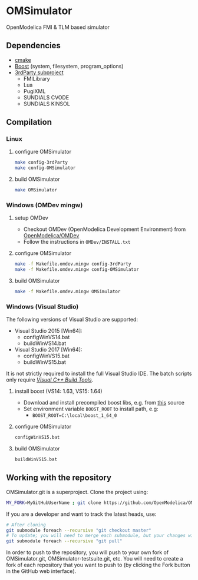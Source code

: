 # OMSimulator

OpenModelica FMI &amp; TLM based simulator

## Dependencies

- [cmake](http://www.cmake.org)
- [Boost](http://www.boost.org/) (system, filesystem, program_options)
- [3rdParty subproject](https://github.com/OpenModelica/OMFMISimulator-3rdParty)
  - FMILibrary
  - Lua
  - PugiXML
  - SUNDIALS CVODE
  - SUNDIALS KINSOL

## Compilation

### Linux

1. configure OMSimulator

   ```bash
   make config-3rdParty
   make config-OMSimulator
   ```

1. build OMSimulator

   ```bash
   make OMSimulator
   ```

### Windows (OMDev mingw)

1. setup OMDev

   - Checkout OMDev (OpenModelica Development Environment) from [OpenModelica/OMDev](https://github.com/OpenModelica/OMDev)
   - Follow the instructions in `OMDev/INSTALL.txt`

1. configure OMSimulator

   ```bash
   make -f Makefile.omdev.mingw config-3rdParty
   make -f Makefile.omdev.mingw config-OMSimulator
   ```

1. build OMSimulator

   ```bash
   make -f Makefile.omdev.mingw OMSimulator
   ```

### Windows (Visual Studio)

The following versions of Visual Studio are supported:

- Visual Studio 2015 [Win64]:
  - configWinVS14.bat
  - buildWinVS14.bat
- Visual Studio 2017 [Win64]:
  - configWinVS15.bat
  - buildWinVS15.bat

It is not strictly required to install the full Visual Studio IDE. The batch scripts only require *[Visual C++ Build Tools](http://landinghub.visualstudio.com/visual-cpp-build-tools)*.

1. install boost (VS14: 1.63, VS15: 1.64)

   - Download and install precompiled boost libs, e.g. from [this](https://sourceforge.net/projects/boost/files/boost-binaries/) source
   - Set environment variable `BOOST_ROOT` to install path, e.g:
     - `BOOST_ROOT=C:\local\boost_1_64_0`

1. configure OMSimulator

   ```bash
   configWinVS15.bat
   ```

1. build OMSimulator

   ```bash
   buildWinVS15.bat
   ```

## Working with the repository

OMSimulator.git is a superproject.
Clone the project using:

```bash
MY_FORK=MyGitHubUserName ; git clone https://github.com/OpenModelica/OMSimulator.git --recursive && (cd OMSimulator && git remote set-url --push origin https://github.com/$MY_FORK/OMSimulator.git && git submodule foreach --recursive 'git remote set-url --push origin `git config --get remote.origin.url | sed s,^.*/,https://github.com/'$MY_FORK'/,`')
```

If you are a developer and want to track the latest heads, use:

```bash
# After cloning
git submodule foreach --recursive "git checkout master"
# To update; you will need to merge each submodule, but your changes will remain
git submodule foreach --recursive "git pull"
```

In order to push to the repository, you will push to your own fork of OMSimulator.git, OMSimulator-testsuite.git, etc. You will need to create a fork of each repository that you want to push to (by clicking the Fork button in the GitHub web interface).
